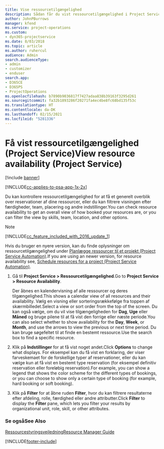 ```yaml
---
title: Vise ressourcetilgængelighed
description: Sådan får du vist ressourcetilgængelighed i Project Service
author: JohnPBurrows
manager: kfend
ms.service: project-operations
ms.custom:
- dyn365-projectservice
ms.date: 8/03/2018
ms.topic: article
ms.author: ruhercul
audience: Admin
search.audienceType:
- admin
- customizer
- enduser
search.app:
- D365CE
- D365PS
- ProjectOperations
ms.openlocfilehash: b7890b9036817f7427adaa838b39163f3295d261
ms.sourcegitcommit: fa32b1893286f20271fa4ec4be8fc68bd135f53c
ms.translationtype: HT
ms.contentlocale: da-DK
ms.lasthandoff: 02/15/2021
ms.locfileid: "5281336"
---
```

# <a name="view-resource-availability-project-service"></a><span data-ttu-id="f57c2-103">Få vist ressourcetilgængelighed (Project Service)</span><span class="sxs-lookup"><span data-stu-id="f57c2-103">View resource availability (Project Service)</span></span>

[!include [banner](../includes/psa-now-project-operations.md)]

[!INCLUDE[cc-applies-to-psa-app-1x-2x](../includes/cc-applies-to-psa-app-1x-2x.md)]

<span data-ttu-id="f57c2-104">Du kan kontrollere ressourcetilgængelighed for at få et generelt overblik over reservationer af dine ressourcer, eller du kan filtrere visningen efter færdigheder, team, placering og andre indstillinger.</span><span class="sxs-lookup"><span data-stu-id="f57c2-104">You can check resource availability to get an overall view of how booked your resources are, or you can filter the view by skills, team, location, and other options.</span></span>  
  
> [!NOTE]
> [!INCLUDE[cc_feature_included_with_2016_update_1](../includes/cc-feature-included-with-2016-update-1.md)]  
> 
>  <span data-ttu-id="f57c2-105">Hvis du bruger en nyere version, kan du finde oplysninger om ressourcetilgængelighed under [Planlægge ressourcer til et projekt (Project Service Automation)](../psa/schedule-resources-project.md).</span><span class="sxs-lookup"><span data-stu-id="f57c2-105">If you are using an newer version, for resource availability see, [Schedule resources for a project (Project Service Automation)](../psa/schedule-resources-project.md).</span></span>  

1. <span data-ttu-id="f57c2-106">Gå til **Project Service > Ressourcetilgængelighed**.</span><span class="sxs-lookup"><span data-stu-id="f57c2-106">Go to **Project Service > Resource Availability**.</span></span>  

    <span data-ttu-id="f57c2-107">Der åbnes en kalendervisning af alle ressourcer og deres tilgængelighed.</span><span class="sxs-lookup"><span data-stu-id="f57c2-107">This shows a calendar view of all resources and their availability.</span></span> <span data-ttu-id="f57c2-108">Vælg en visning eller sorteringsrækkefølge fra toppen af skærmbilledet.</span><span class="sxs-lookup"><span data-stu-id="f57c2-108">Select a view or sort order from the top of the screen.</span></span> <span data-ttu-id="f57c2-109">Du kan også vælge, om du vil vise tilgængeligheden for **Dag**, **Uge** eller **Måned** og bruge pilene til at få vist den forrige eller næste periode.</span><span class="sxs-lookup"><span data-stu-id="f57c2-109">You can also select whether to show availability for the **Day**, **Week**, or **Month**, and use the arrows to view the previous or next time period.</span></span> <span data-ttu-id="f57c2-110">Du kan bruge søgefeltet til at finde en bestemt ressource.</span><span class="sxs-lookup"><span data-stu-id="f57c2-110">Use the search box to find a specific resource.</span></span>  

2. <span data-ttu-id="f57c2-111">Klik på **Indstillinger** for at få vist noget andet.</span><span class="sxs-lookup"><span data-stu-id="f57c2-111">Click **Options** to change what displays.</span></span> <span data-ttu-id="f57c2-112">For eksempel kan du få vist en forklaring, der viser farveskemaet for de forskellige typer af reservationer, eller du kan vælge kun at få vist en bestemt type reservation (for eksempel definitiv reservation eller foreløbig reservation).</span><span class="sxs-lookup"><span data-stu-id="f57c2-112">For example, you can show a legend that shows the color scheme for the different types of bookings, or you can choose to show only a certain type of booking (for example, hard booking or soft booking).</span></span>  

3. <span data-ttu-id="f57c2-113">Klik på **Filter** for at åbne ruden **Filter**, hvor du kan filtrere resultaterne efter afdeling, rolle, færdighed eller andre attributter.</span><span class="sxs-lookup"><span data-stu-id="f57c2-113">Click **Filter** to display the **Filter** pane, which lets you filter your results by organizational unit, role, skill, or other attributes.</span></span>  

### <a name="see-also"></a><span data-ttu-id="f57c2-114">Se også</span><span class="sxs-lookup"><span data-stu-id="f57c2-114">See Also</span></span>  
 [<span data-ttu-id="f57c2-115">Ressourcestyringsvejledning</span><span class="sxs-lookup"><span data-stu-id="f57c2-115">Resource Manager Guide</span></span>](../psa/resource-manager-guide.md)


[!INCLUDE[footer-include](../includes/footer-banner.md)]
